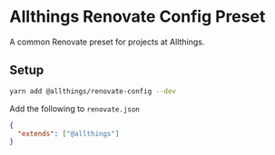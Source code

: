 # Allthings Renovate Config Preset

A common Renovate preset for projects at Allthings.

## Setup

```bash
yarn add @allthings/renovate-config --dev
```

Add the following to `renovate.json`

```json
{
  "extends": ["@allthings"]
}
```
